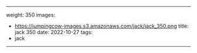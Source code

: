 
---
weight: 350
images:
- https://jumpingcow-images.s3.amazonaws.com/jack/jack_350.png
title: jack 350
date: 2022-10-27
tags:
- jack
---

